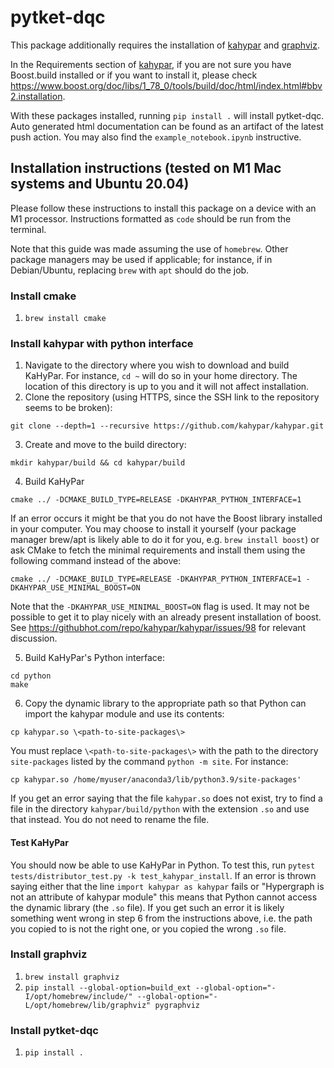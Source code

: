 # pytket-dqc

This package additionally requires the installation of
[kahypar](https://github.com/kahypar/kahypar) and 
[graphviz](https://graphviz.org/download/).

In the Requirements section of [kahypar](https://github.com/kahypar/kahypar), if you are not sure you have Boost.build installed or if you want to install it, please check https://www.boost.org/doc/libs/1_78_0/tools/build/doc/html/index.html#bbv2.installation.

With these packages installed,
running `pip install .` will install pytket-dqc. Auto generated html 
documentation can be found as an artifact of the latest push action. 
You may also find the `example_notebook.ipynb` instructive.

## Installation instructions (tested on M1 Mac systems and Ubuntu 20.04) 

Please follow these instructions to install this package on a device with an M1 processor.
Instructions formatted as `code` should be run from the terminal.

Note that this guide was made assuming the use of `homebrew`. Other package managers may be used if applicable; for instance, if in Debian/Ubuntu, replacing `brew` with `apt` should do the job.

### Install cmake

1. `brew install cmake`

### Install kahypar with python interface

1. Navigate to the directory where you wish to download and build KaHyPar. For instance, `cd ~` will do so in your home directory. The location of this directory is up to you and it will not affect installation.
2. Clone the repository (using HTTPS, since the SSH link to the repository seems to be broken):
  ```
  git clone --depth=1 --recursive https://github.com/kahypar/kahypar.git
  ```
3. Create and move to the build directory:
  ```
  mkdir kahypar/build && cd kahypar/build
  ```
4. Build KaHyPar
```
cmake ../ -DCMAKE_BUILD_TYPE=RELEASE -DKAHYPAR_PYTHON_INTERFACE=1
```
If an error occurs it might be that you do not have the Boost library installed in your computer. You may choose to install it yourself (your package manager brew/apt is likely able to do it for you, e.g. `brew install boost`) or ask CMake to fetch the minimal requirements and install them using the following command instead of the above:
```
cmake ../ -DCMAKE_BUILD_TYPE=RELEASE -DKAHYPAR_PYTHON_INTERFACE=1 -DKAHYPAR_USE_MINIMAL_BOOST=ON
```
Note that the `-DKAHYPAR_USE_MINIMAL_BOOST=ON` flag is used. It may not be possible to get it to play nicely with an already present installation of boost. See <https://githubhot.com/repo/kahypar/kahypar/issues/98> for relevant discussion.

5. Build KaHyPar's Python interface:
```
cd python
make
```
6. Copy the dynamic library to the appropriate path so that Python can import the kahypar module and use its contents:
```
cp kahypar.so \<path-to-site-packages\>
```
You must replace `\<path-to-site-packages\>` with the path to the directory `site-packages` listed by the command `python -m site`. For instance:
```
cp kahypar.so /home/myuser/anaconda3/lib/python3.9/site-packages'
```
If you get an error saying that the file `kahypar.so` does not exist, try to find a file in the directory `kahypar/build/python` with the extension `.so` and use that instead. You do not need to rename the file.

#### Test KaHyPar

You should now be able to use KaHyPar in Python. To test this, run `pytest tests/distributor_test.py -k test_kahypar_install`. If an error is thrown saying either that the line `import kahypar as kahypar` fails or "Hypergraph is not an attribute of kahypar module" this means that Python cannot access the dynamic library (the `.so` file). If you get such an error it is likely something went wrong in step 6 from the instructions above, i.e. the path you copied to is not the right one, or you copied the wrong `.so` file.


### Install graphviz

1. `brew install graphviz`
2. `pip install --global-option=build_ext --global-option="-I/opt/homebrew/include/" --global-option="-L/opt/homebrew/lib/graphviz" pygraphviz`

### Install pytket-dqc

1. `pip install .`
